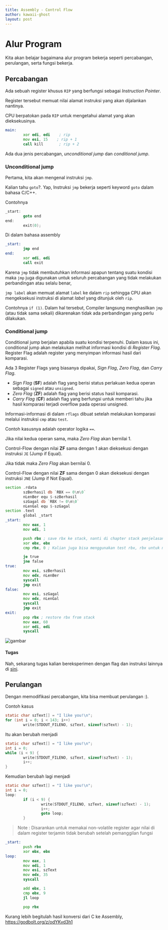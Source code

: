 ```yaml
---
title: Assembly - Control Flow
author: kawaii-ghost
layout: post
---
```


# Alur Program

Kita akan belajar bagaimana alur program bekerja seperti percabangan, perulangan, serta fungsi bekerja.

## Percabangan
Ada sebuah register khusus `RIP` yang berfungsi sebagai _Instruction Pointer_.

Register tersebut memuat nilai alamat instruksi yang akan dijalankan nantinya.

CPU berpatokan pada `RIP` untuk mengetahui alamat yang akan dieksekusinya.

```asm
main:
        xor edi, edi    ; rip
        mov esi, 15    ; rip + 1
        call kill       ; rip + 2
```

Ada dua jenis percabangan, _unconditional jump_ dan _conditional jump_.


### Unconditional jump

Pertama, kita akan mengenal instruksi `jmp`.

Kalian tahu `goto`?. Yap, Instruksi `jmp` bekerja seperti keyword `goto` dalam bahasa C/C++.

Contohnya

```c
_start:
        goto end
end:
        exit(0);
```

Di dalam bahasa assembly

```asm
_start:
        jmp end
end:
        xor edi, edi
        call exit
```

Karena `jmp` tidak membutuhkan informasi apapun tentang suatu kondisi maka `jmp` juga digunakan untuk seluruh percabangan yang tidak  melakukan perbandingan atau selalu benar,

`jmp label` akan memuat alamat `label` ke dalam `rip` sehingga CPU akan mengeksekusi instruksi di alamat *label* yang ditunjuk oleh `rip`. 

Contohnya `if (1)`. Dalam hal tersebut, Compiler langsung menghasilkan `jmp` (atau tidak sama sekali) dikarenakan tidak ada perbandingan yang perlu dilakukan.

### Conditional jump

Conditional jump berjalan apabila suatu kondisi terpenuhi. Dalam kasus ini, conditional jump akan melakukan melihat informasi kondisi di _Register Flag_. 
Register Flag adalah register yang menyimpan informasi hasil dari komparasi.

Ada 3 Register Flags yang biasanya dipakai, _Sign Flag_, _Zero Flag_, dan _Carry Flag_.


- _Sign Flag_ (**SF**) adalah flag yang berisi status perlakuan kedua operan sebagai `signed` atau `unsigned`. 
- _Zero Flag_ (**ZF**) adalah flag yang berisi status hasil komparasi.
- _Carry Flag_ (**CF**) adalah flag yang berfungsi untuk memberi tahu jika hasil komparasi terjadi overflow pada operasi unsigned.

Informasi-informasi di dalam `rflags` dibuat setelah melakukan komparasi melalui instruksi `cmp` atau `test`.

Contoh kasusnya adalah operator logika `==`.

Jika nilai kedua operan sama, maka _Zero Flag_ akan bernilai 1.

Control-Flow dengan nilai **ZF** sama dengan 1 akan dieksekusi dengan instruksi `JE` (Jump if Equal).

Jika tidak maka _Zero Flag_ akan bernilai 0.

Control-Flow dengan nilai **ZF** sama dengan 0 akan dieksekusi dengan instruksi `JNE` (Jump if Not Equal).

```asm
section .rdata
        szBerhasil db `RBX == 0\n\0`
        nLenBer equ $-szBerhasil
        szGagal db `RBX != 0\n\0`
        nLenGal equ $-szGagal
section .text
        global _start
_start:
        mov eax, 1
        mov edi, 1

        push rbx ; save rbx ke stack, nanti di chapter stack penjelasan lanjutnya
        xor ebx, ebx
        cmp rbx, 0 ; Kalian juga bisa menggunakan test rbx, rbx untuk mengecek nilai rbx apakah 0

        je true
        jne false
true:
        mov esi, szBerhasil
        mov edx, nLenBer
        syscall
        jmp exit
false:
        mov esi, szGagal
        mov edx, nLenGal
        syscall
        jmp exit
exit:
        pop rbx ; restore rbx from stack
        mov eax, 60
        xor edi, edi
        syscall
```

![gambar](https://github.com/kawaii-ghost/linux-x64-asm/assets/86765295/1bcf9d7c-b116-41d4-9fa5-90f97cabb113)


#### Tugas
Nah, sekarang tugas kalian bereksperimen dengan flag dan instruksi lainnya di [sini](https://learn.microsoft.com/en-us/windows-hardware/drivers/debugger/x86-architecture#conditions).


## Perulangan
Dengan memodifikasi percabangan, kita bisa membuat perulangan :).

Contoh kasus

```c
static char szText[] = "I like you!\n";
for (int i = 0; i < 143; i++)
        write(STDOUT_FILENO, szText, sizeof(szText) - 1);
```

Itu akan berubah menjadi

```c
static char szText[] = "I like you!\n";
int i = 0; 
while (i < 9) {
        write(STDOUT_FILENO, szText, sizeof(szText) - 1);
        i++;
}
```

Kemudian berubah lagi menjadi

```c
static char szText[] = "I like you!\n";
int i = 0;
loop:
        if (i < 9) {
                write(STDOUT_FILENO, szText, sizeof(szText) - 1);
                i++;
                goto loop;
        }
```

 > Note : Disarankan untuk memakai non-volatile register agar nilai di dalam register terjamin tidak berubah setelah pemanggilan fungsi

```asm
_start:
        push rbx
        xor ebx, ebx
loop:
        mov eax, 1
        mov edi, 1
        mov esi, szText
        mov edx, 35
        syscall

        add ebx, 1
        cmp ebx, 9
        jl loop

        pop rbx
```
Kurang lebih begitulah hasil konversi dari C ke Assembly, https://godbolt.org/z/odYKvd3h1

